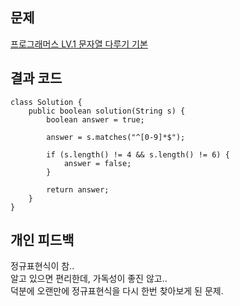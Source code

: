 ## 문제
[프로그래머스 LV.1 문자열 다루기 기본](https://school.programmers.co.kr/learn/courses/30/lessons/12918#)

## 결과 코드
```
class Solution {
    public boolean solution(String s) {
        boolean answer = true;
        
        answer = s.matches("^[0-9]*$");
        
        if (s.length() != 4 && s.length() != 6) {
            answer = false;
        }
        
        return answer;
    }
}
```

## 개인 피드백
정규표현식이 참..  
알고 있으면 편리한데, 가독성이 좋진 않고..  
덕분에 오랜만에 정규표현식을 다시 한번 찾아보게 된 문제.  
